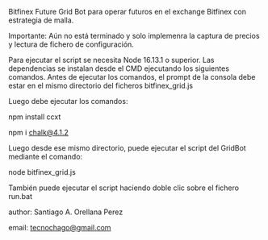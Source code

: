 
Bitfinex Future Grid
Bot para operar futuros en el exchange Bitfinex con estrategia de malla.

Importante: Aún no está terminado y solo implemenra la captura de precios y lectura de fichero de configuración.

Para ejecutar el script se necesita Node 16.13.1 o superior.
Las dependencias se instalan desde el CMD ejecutando los siguientes comandos.
Antes de ejecutar los comandos, el prompt de la consola debe estar en el mismo directorio del ficheros bitfinex_grid.js

Luego debe ejecutar los comandos:

npm install ccxt

npm i chalk@4.1.2

Luego desde ese mismo directorio, puede ejecutar el script del GridBot mediante el comando:

node bitfinex_grid.js

También puede ejecutar el script haciendo doble clic sobre el fichero run.bat

author: Santiago A. Orellana Perez

email: tecnochago@gmail.com
